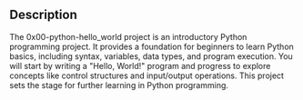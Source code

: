## Description

The 0x00-python-hello_world project is an introductory Python programming project. It provides a foundation for beginners to learn Python basics, including syntax, variables, data types, and program execution. You will start by writing a "Hello, World!" program and progress to explore concepts like control structures and input/output operations. This project sets the stage for further learning in Python programming.